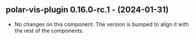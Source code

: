   ## polar-vis-plugin 0.16.0-rc.1 - (2024-01-31)
  
  * No changes on this component. The version is bumped to align it
    with the rest of the components.
